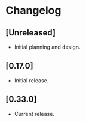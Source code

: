 # Changelog

## [Unreleased]

- Initial planning and design.

## [0.17.0]

- Initial release.

## [0.33.0]

- Current release.

